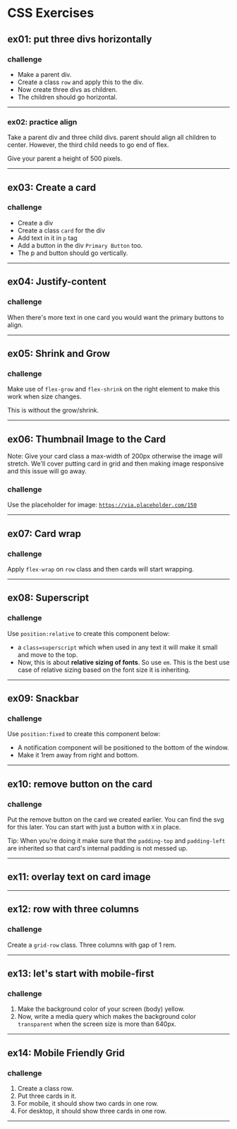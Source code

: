 # CSS Exercises

## ex01: put three divs horizontally

### challenge

- Make a parent div.
- Create a class `row` and apply this to the div.
- Now create three divs as children.
- The children should go horizontal.


---


### ex02: practice align

Take a parent div and three child divs. parent should align all children to center. However, the third child needs to go end of flex.

Give your parent a height of 500 pixels.

---

## ex03: Create a card

### challenge

- Create a div
- Create a class `card` for the div
- Add text in it in `p` tag
- Add a button in the div `Primary Button` too.
- The p and button should go vertically.

---

## ex04: Justify-content

### challenge

When there's more text in one card you would want the primary buttons to align.

---

## ex05: Shrink and Grow

### challenge

Make use of `flex-grow` and `flex-shrink` on the right element to make this work when size changes.

This is without the grow/shrink.

---

## ex06: Thumbnail Image to the Card

Note: Give your card class a max-width of 200px otherwise the image will stretch. We'll cover putting card in grid and then making image responsive and this issue will go away. 

### challenge

Use the placeholder for image: [`https://via.placeholder.com/150`](https://via.placeholder.com/150)

---

## ex07: Card wrap

### challenge

Apply `flex-wrap` on `row` class and then cards will start wrapping.

---

## ex08: Superscript 

### challenge

Use `position:relative` to create this component below: 

- a `class=superscript` which when used in any text it will make it small and move to the top.
- Now, this is about **relative sizing of fonts**. So use `em`. This is the best use case of relative sizing based on the font size it is inheriting.

---

## ex09: Snackbar

### challenge

Use `position:fixed` to create this component below:

- A notification component will be positioned to the bottom of the window.
- Make it 1rem away from right and bottom.

---

## ex10: remove button on the card

### challenge

Put the remove button on the card we created earlier. You can find the svg for this later. You can start with just a button with `X` in place.

Tip: When you're doing it make sure that the `padding-top` and `padding-left` are inherited so that card's internal padding is not messed up.

---

## ex11: overlay text on card image

---

## ex12: row with three columns

### challenge

Create a `grid-row` class. Three columns with gap of 1 rem.

---

## ex13: let's start with mobile-first

### challenge

1. Make the background color of your screen (body) yellow.
2. Now, write a media query which makes the background color `transparent` when the screen size is more than 640px.

---

## ex14: Mobile Friendly Grid

### challenge

1. Create a class row.
2. Put three cards in it. 
3. For mobile, it should show two cards in one row.
4. For desktop, it should show three cards in one row.

---




